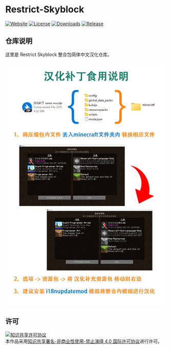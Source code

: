 <!-- markdownlint-disable MD033 -->
# Restrict-Skyblock

[![Website](https://shields.io/website?up_message=anyijun.com&url=http://anyijun.com&label=Website)](http://anyijun.com)
[![License](https://img.shields.io/badge/License-CC%20BY--NC--ND%204.0-blue)](https://github.com/ShaBaiTianCN/Restrict-Skyblock/blob/master/LICENSE)
[![Downloads](https://shields.io/github/downloads/ShaBaiTianCN/Restrict-Skyblock/total?label=Downloads)](https://github.com/ShaBaiTianCN/Restrict-Skyblock/releases)
[![Release](https://shields.io/github/v/release/ShaBaiTianCN/Restrict-Skyblock?display_name=tag&include_prereleases&label=Release)](https://github.com/ShaBaiTianCN/Restrict-Skyblock/releases/latest)

## 仓库说明

这里是 Restrict Skyblock 整合包简体中文汉化仓库。

![汉化补丁食用说明](汉化补丁食用说明.jpg)

## 许可

<a rel="license" href="http://creativecommons.org/licenses/by-nc-nd/4.0/"><img alt="知识共享许可协议" style="border-width:0" src="https://i.creativecommons.org/l/by-nc-nd/4.0/88x31.png" /></a><br />本作品采用<a rel="license" href="http://creativecommons.org/licenses/by-nc-nd/4.0/">知识共享署名-非商业性使用-禁止演绎 4.0 国际许可协议</a>进行许可。
